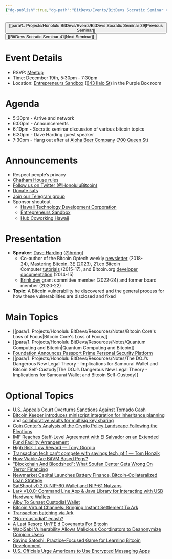 ```yaml
---
{"dg-publish":true,"dg-path":"BitDevs/Events/BitDevs Socratic Seminar 40.md","permalink":"/bit-devs/events/bit-devs-socratic-seminar-40/","title":"BitDevs Socratic Seminar 40","tags":["bitdevs","bitcoin","resource","socratic-40"],"noteIcon":"3","created":"2024-11-14T20:10:55.837-10:00","updated":"2024-12-18T20:20:24.845-10:00"}
---
```




<button class="obsidian-button previous-seminar">[[para/1. Projects/Honolulu BitDevs/Events/BitDevs Socratic Seminar 39\|Previous Seminar]]</button> <button class="obsidian-button next-seminar">[[BitDevs Socratic Seminar 41\|Next Seminar]]</button>

# Event Details

- RSVP: [Meetup](https://www.meetup.com/honolulu-bitcoin/events/304576152/)
- Time: December 19th, 5:30pm - 7:30pm
- Location: [Entrepreneurs Sandbox](https://sandboxhawaii.org/) ([643 Ilalo St](https://goo.gl/maps/3Zj38htV13iUn4dcA)) in the Purple Box room

# Agenda

- 5:30pm - Arrive and network  
- 6:00pm - Announcements
- 6:10pm - Socratic seminar discussion of various bitcoin topics
- 6:30pm - Dave Harding guest speaker
- 7:30pm - Hang out after at [Aloha Beer Company](https://alohabeer.com/) ([700 Queen St](https://g.co/kgs/Dw9qzS4))

# Announcements

- Respect people’s privacy
- [Chatham House rules](https://www.chathamhouse.org/about-us/chatham-house-rule)
- [Follow us on Twitter (@HonoluluBitcoin)](https://twitter.com/HonoluluBitcoin)
- [Donate sats](https://checkout.opennode.com/p/5dea6b7a-d33c-4fda-b54c-98f092814c7d)
- [Join our Telegram group](https://t.me/+Ho8M3ZAFmC5mY2Mx)
- Sponsor shoutout
	- [Hawaii Technology Development Corporation](https://www.htdc.org/about/)
	- [Entrepreneurs Sandbox](https://sandboxhawaii.org/)
	- [Hub Coworking Hawaii](https://hubcoworkinghi.com/)

# Presentation

- **Speaker**: [Dave Harding](https://dtrt.org/) ([@hrdng](https://twitter.com/hrdng?lang=en))
	- Co-author of the Bitcoin Optech weekly [newsletter](https://bitcoinops.org/en/newsletters/) (2018-24), [Mastering Bitcoin, 3E](https://learning.oreilly.com/library/view/mastering-bitcoin-3rd/9781098150082/) (2023), 21.co Bitcoin Computer [tutorials](https://web.archive.org/web/20170606062213/https:/21.co/learn/) (2015-17), and Bitcoin.org [developer documentation](https://btcinformation.org/en/developer-documentation) (2014-15)
	- [Brink.dev](https://brink.dev/) grant committee member (2022-24) and former board member (2020-22)
- **Topic**: A Bitcoin vulnerability he discovered and the general process for how these vulnerabilities are disclosed and fixed

# Main Topics

- [[para/1. Projects/Honolulu BitDevs/Resources/Notes/Bitcoin Core's Loss of Focus\|Bitcoin Core's Loss of Focus]]
- [[para/1. Projects/Honolulu BitDevs/Resources/Notes/Quantum Computing and Bitcoin\|Quantum Computing and Bitcoin]]
- [Foundation Announces Passport Prime Personal Security Platform](https://www.nobsbitcoin.com/foundation-announces-passport-prime-personal-security-platform/) 
- [[para/1. Projects/Honolulu BitDevs/Resources/Notes/The DOJ’s Dangerous New Legal Theory - Implications for Samourai Wallet and Bitcoin Self-Custody\|The DOJ’s Dangerous New Legal Theory - Implications for Samourai Wallet and Bitcoin Self-Custody]]

# Optional Topics

- [U.S. Appeals Court Overturns Sanctions Against Tornado Cash](https://www.nobsbitcoin.com/u-s-appeals-court-overturns-sanctions-against-tornado-cash/) 
- [Bitcoin Keeper introduces miniscript integration for inheritance planning](https://x.com/bitcoinkeeper_/status/1866147392892080186) and [collaborative vaults for multisig key sharing](https://x.com/_benkaufman/status/1868536270324204020)  
- [Coin Center’s Analysis of the Crypto Policy Landscape Following the Elections](https://www.coincenter.org/coin-centers-analysis-of-the-crypto-policy-landscape-following-the-elections/)
- [IMF Reaches Staff-Level Agreement with El Salvador on an Extended Fund Facility Arrangement](https://www.imf.org/en/News/Articles/2024/12/18/pr-24485-el-salvador-imf-reaches-staff-level-agreement-on-an-eff-arrangement)
- [High Risk, Low Reward — Tony Giorgio](https://tonygiorgio.com/high-risk-low-reward/)
- [Transaction tech can’t compete with savings tech, pt 1 — Tom Honzik](https://tomhonzik.com/articles/savings-tech-pt1)
- [How Viable Are BitVM Based Pegs?](https://bitcoinmagazine.com/technical/how-viable-are-bitvm-based-pegs)
- ["Blockchain And Bloodshed": What Soufan Center Gets Wrong On Terror Financing](https://www.therage.co/soufan-center-crypto-terror-financing-misleading/)
- [Newmarket Capital Launches Battery Finance, Bitcoin-Collateralized Loan Strategy](https://bitcoinmagazine.com/business/newmarket-capital-launches-battery-finance-bitcoin-collateralized-loan-strategy-)
- [SatShoot v0.2.0: NIP-60 Wallet and NIP-61 Nutzaps](https://www.nobsbitcoin.com/satshoot-v0-2-0/)
- [Lark v1.0.0: Command Line App & Java Library for Interacting with USB Hardware Wallets](https://www.nobsbitcoin.com/lark-v1-0-0/)
- [Alby To Sunset Custodial Wallet](https://thebitcoinmanual.com/articles/alby-sunset-custodial-wallet/)
- [Bitcoin Virtual Channels: Bringing Instant Settlement To Ark](https://arkdev.info/blog/bitcoin-virtual-channels/)
- [Transaction batching via Ark](https://x.com/ArkLabsHQ/status/1867562852019740848)
- ["Non-custodial" ecash?](https://gist.github.com/lukechilds/307341239beac72c9d8cfe3198f9bfff)
- [A Last Resort: Un'FE'd Covenants For Bitcoin](https://bitcoinmagazine.com/technical/a-last-resort-unfed-covenants-for-bitcoin)
- [WabiSabi Vulnerability Allows Malicious Coordinators to Deanonymize Coinjoin Users](https://www.nobsbitcoin.com/wabisabi-vulnerability-allows-malicious-coordinators-to-deanonymize-coinjoin-users/)
- [Saving Satoshi: Practice-Focused Game for Learning Bitcoin Development](https://www.nobsbitcoin.com/saving-satoshi/)
- [U.S. Officials Urge Americans to Use Encrypted Messaging Apps](https://www.nobsbitcoin.com/u-s-officials-urge-americans-to-use-encrypted-messaging-apps/)

